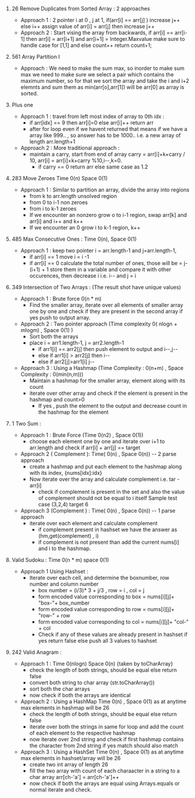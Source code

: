 1. 26 Remove Duplicates from Sorted Array : 2 approaches </br>
    - Approach 1 : 2 pointer i at 0 , j at 1, if(arr[i] == arr[j] ) increase j++ else i++ assign value of arr[i] = arr[j] then increase j++ </br>
    - Approach 2 : Start vising the array from backwards, if arr[i] == arr[i-1] then arr[i] = arr[i+1] and arr[i+1] = Integer.Maxvalue make sure to handle case for [1,1] and else count++ return count+1; </br>

2. 561 Array Partition I </br>
    - Approach : We need to make the sum max, so inorder to make sum max we need to make sure we select a pair which contains the maximum number, so for that we sort the array and take the i and i+2 elemnts and sum them as min(arr[o],arr[1]) will be arr[0] as array is sorted.
3. Plus one
	- Approach 1 : travel from left most index of array to 0th idx :<br>
         - if arr[idx] == 9 then arr[i]=0 else arr[i]++ return arr<br>
         - after for loop even if we havent returned that means if we have a array like 999.. , so answer has to be 1000.. i.e. a new array of length arr.length+1
    - Approach 2 : More traditional approach : 
	    - maintain a carry, start from end of array carry = arr[i]+k+carry / 10, arr[i] = arr[i]+k+carry %10,i--,k=0.
       	    - if carry == 0 return arr else same case as 1.2</br>
 
 4. 283 Move Zeroes Time 0(n) Space 0(1)
	- Approach 1 : Similar to partition an array, divide the array into regions
		- from k to arr.length unsolved region
		- from 0 to i-1 non zeroes
		- from i to k-1 zeroes
		- If we encounter an nonzero grow o to i-1 region, swap arr[k] and arr[i] and i++ and k++
		- If we encounter an 0 grow i to k-1 region, k++
			 
5. 485 Max Consecutive Ones : Time 0(n), Space 0(1)
	- Approach 1 : keep two pointer i = arr.length-1 and j=arr.length-1, 
		- if arr[i] == 1 move  i = i -1
		- if arr[i] == 0 calculate the total number of ones, those will be = j-(i+1) + 1 store them in a variable and compare it with other occurences, then decrease i i.e. i-- and j = i

6. 349 Intersection of Two Arrays : (The result shot have unique values)
	- Approach 1 : Brute force 0(n * m)
		- Find the smaller array, iterate over all elements of smaller array one by one and check if they are present in the second array if yes push to output array.
	- Approach 2 : Two pointer approach (Time complexity 0( nlogn + mlogm) , Space 0(1) )
		- Sort both the arrays
		- place i = arr1.length-1, j = arr2.length-1
			- if arr1[i] == arr2[j] then push element to output and i--,j--
			- else if arr1[i] > arr2[j] then i--
			- else if arr2[j]>arr1[i] j--
	- Approach 3 : Using a Hashmap (Time Complexity : 0(n+m) , Space Complexity : 0(min(n,m)))
		- Maintain a hashmap for the smaller array, element along with its count 
		- iterate over other array and check if the element is present in the hashmap and count>0 
			- If yes , push the element to the output and decrease count in the hashmap for the element	 

7. 1 Two Sum : 
	- Approach 1 : Brute Force (Time 0(n2) , Space 0(1))
		- choose each element one by one and iterate over i+1 to arr.length and check if arr[i] + arr[j] == target
	- Approach 2 ( Complement ): Time( 0(n) , Space 0(n)) -- 2 parse approach
		- create a hashmap and put each element to the hashmap along with its index, {nums[idx]:idx}
		- Now iterate over the array and calculate complement i.e. tar - arr[i] 
			- check if complement is present in the set and also the value of complement should not be equal to i itself Sample test case (3,2,4) target 6 
	- Approach 3 (Complement ) : Time( 0(n) , Space 0(n)) -- 1 parse approach
		- iterate over each element and calculate complement
			-  if complement present in hashset we have the answer as (hm,get(complement) , i)
			-  if complement is not present than add the current nums[i] and i to the hashmap. 

8.  Valid Sudoku : Time 0(n * m) space 0(1)
	- Approach 1 Using Hashset :
		- Iterate over each cell, and determine the boxnumber, row number and column number 
			- box number = (i/3)* 3 + j/3 , row = i , col = j
			- form  encoded value corresponding to box =  nums[i][j]+ "box-"+ box_number 
			- form  encoded value corresponding to row =  nums[i][j]+ "row-" + row 
			- form  encoded value corresponding to col =  nums[i][j]+ "col-" + col 
			- Check if any of these values are already present in hashset if yes return false else push all 3 values to hashset

9. 242 Valid Anagram :
	- Approach 1 : Time 0(nlogn) Space 0(n) {taken by toCharArray}
		-  check the length of both strings, should be equal else return false
		-  convert both string to char array (str.toCharArray())
		-  sort both the char arrays
		-  now check if both the arrays are identical 
	- Approach 2 : Using a HashMap Time 0(n) , Space 0(1) as at anytime max elements in hashmap will be 26
		-  check the length of both strings, should be equal else return false
		-  iterate over both the strings in same for loop and add the count of each element to the respective hashmap
		-  now iterate over 2nd string and check if first hashmap contains the character from 2nd string if yes match should also match
	- Approach 3 : Using a HashSet Time 0(n) , Space 0(1) as at anytime max elements in hashset/array will be 26
		- create two int array of length 26
		- fill the two array with count of each charaacter in a string to a char array arr[ch-'a'] = arr[ch-'a']++
		- now check if both the arrays are equal using Arrays.equals or normal iterate and check. 
